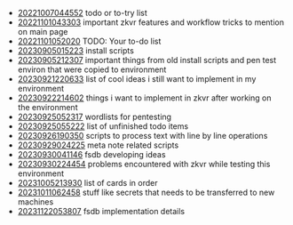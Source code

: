 - [20221007044552](/zet/20221007044552/README.md) todo or to-try list
- [20221101043303](/zet/20221101043303/README.md) important zkvr features and workflow tricks to mention on main page
- [20221101052020](/zet/20221101052020/README.md) TODO: Your to-do list
- [20230905015223](/zet/20230905015223/README.md) install scripts
- [20230905212307](/zet/20230905212307/README.md) important things from old install scripts and pen test environ that were copied to environment
- [20230921220633](/zet/20230921220633/README.md) list of cool ideas i still want to implement in my environment
- [20230922214602](/zet/20230922214602/README.md) things i want to implement in zkvr after working on the environment
- [20230925052317](/zet/20230925052317/README.md) wordlists for pentesting
- [20230925055222](/zet/20230925055222/README.md) list of unfinished todo items
- [20230926190350](/zet/20230926190350/README.md) scripts to process text with line by line operations
- [20230929024225](/zet/20230929024225/README.md) meta note related scripts
- [20230930041146](/zet/20230930041146/README.md) fsdb developing ideas
- [20230930224454](/zet/20230930224454/README.md) problems encountered with zkvr while testing this environment
- [20231005213930](/zet/20231005213930/README.md) list of cards in order
- [20231011062458](/zet/20231011062458/README.md) stuff like secrets that needs to be transferred to new machines
- [20231122053807](/zet/20231122053807/README.md) fsdb implementation details
